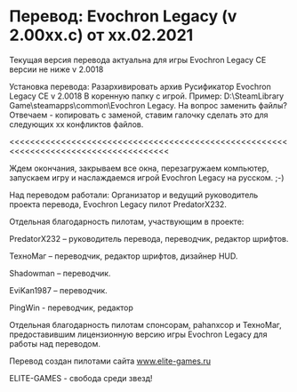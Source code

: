 # Перевод: Evochron Legacy  (v 2.00хх.с) от xx.02.2021


Текущая версия перевода актуальна для игры Evochron Legacy CE версии не ниже v 2.0018

Установка перевода:
Разархивировать архив Русификатор Evochron Legacy CE v 2.0018 В коренную папку с игрой.
Пример: D:\SteamLibrary Game\steamapps\common\Evochron Legacy. 
На вопрос заменить файлы? 
Отвечаем - копировать с заменой, ставим галочку сделать это для следующих хх конфликтов файлов.

<<<<<<<<<<<<<<<<<<<<<<<<<<<<<<<<<<<<<<<<<<<<<<<<<<<<<<<<<<<<<<<<<<<<<<<<<<<<<<<<<<<<<

Ждем окончания, закрываем все окна, перезагружаем компьютер, запускаем игру и наслаждаемся игрой  Evochron Legacy  на русском. ;-)

Над переводом работали:
Организатор и ведущий руководитель проекта перевода, Evochron Legacy  пилот PredatorX232.

Отдельная благодарность пилотам, участвующим в проекте:

PredatorX232 – руководитель перевода, переводчик, редактор шрифтов.

ТехноМаг – переводчик, редактор шрифтов, дизайнер HUD.

Shadowman – переводчик. 

EviKan1987 – переводчик.

PingWin - переводчик, редактор


Отдельная благодарность пилотам спонсорам, pahanxcop и ТехноМаг, 
предоставившим лицензионную версию игры Evochron Legacy  для работы над переводом.

Перевод создан пилотами сайта www.elite-games.ru

>>>>>>>>>>>>>>>>>>>>>>>>>>>>>>>>>>>>>>>>>>>>>>>>>>>>>>>>>>>>>>>>>>>>>>>>>>>>>>>>>>>>>

ELITE-GAMES - свобода среди звезд!

